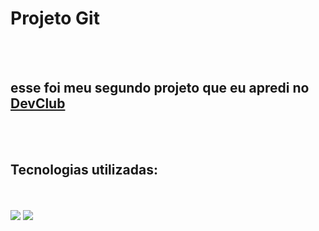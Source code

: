 <h1>Projeto Git</h1>
<br>
<br>
<h2>esse foi meu segundo projeto que eu apredi no <a href="rodolfomori.com.br/devclub">DevClub</a></h2>
<br>
<br>
<h2>Tecnologias utilizadas:</h2>
<br>
<br>
<img src="https://img.shields.io/badge/HTML5-E34F26?style=for-the-badge&logo=html5&logoColor=white">
<img src="https://img.shields.io/badge/CSS3-1572B6?style=for-the-badge&logo=css3&logoColor=white">
